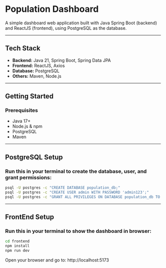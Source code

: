 # Population Dashboard

A simple dashboard web application built with Java Spring Boot (backend) and ReactJS (frontend), using PostgreSQL as the database.

---

## Tech Stack

- **Backend:** Java 21, Spring Boot, Spring Data JPA
- **Frontend:** ReactJS, Axios
- **Database:** PostgreSQL
- **Others:** Maven, Node.js

---

##  Getting Started

### Prerequisites

- Java 17+
- Node.js & npm
- PostgreSQL
- Maven

---

## PostgreSQL Setup

###  Run this in your terminal to create the database, user, and grant permissions:

```bash
psql -U postgres -c "CREATE DATABASE population_db;"
psql -U postgres -c "CREATE USER admin WITH PASSWORD 'admin123';"
psql -U postgres -c "GRANT ALL PRIVILEGES ON DATABASE population_db TO admin;"
```

---

## FrontEnd Setup

###  Run this in your terminal to show the dashboard in browser:

```bash
cd frontend
npm install
npm run dev
```
Open your browser and go to: http://localhost:5173


